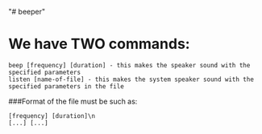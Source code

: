 "# beeper" 

We have TWO commands:
====================

	beep [frequency] [duration] - this makes the speaker sound with the specified parameters
	listen [name-of-file] - this makes the system speaker sound with the specified parameters in the file
			
###Format of the file must be such as:

	[frequency] [duration]\n
	[...] [...]